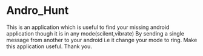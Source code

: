 # Andro_Hunt
This is an application which is useful to find your missing android application though it is in any mode(scilent,vibrate)
By sending a single message from another to your android i.e it change your mode to ring.
Make this application useful.
Thank you.
